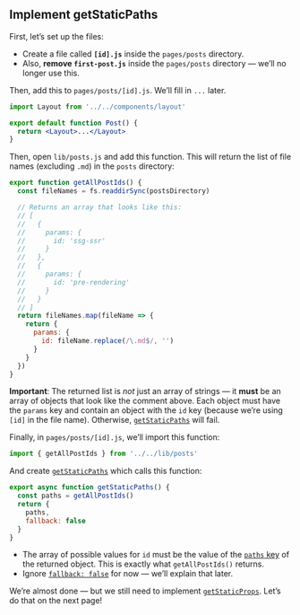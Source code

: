 ## Implement getStaticPaths

First, let’s set up the files:

+   Create a file called **`[id].js`** inside the `pages/posts` directory.
+   Also, **remove `first-post.js`** inside the `pages/posts` directory — we’ll no longer use this.

Then, add this to `pages/posts/[id].js`. We’ll fill in `...` later.

```jsx
import Layout from '../../components/layout'

export default function Post() {
  return <Layout>...</Layout>
}
```

Then, open `lib/posts.js` and add this function. This will return the list of file names (excluding `.md`) in the `posts` directory:

```jsx
export function getAllPostIds() {
  const fileNames = fs.readdirSync(postsDirectory)

  // Returns an array that looks like this:
  // [
  //   {
  //     params: {
  //       id: 'ssg-ssr'
  //     }
  //   },
  //   {
  //     params: {
  //       id: 'pre-rendering'
  //     }
  //   }
  // ]
  return fileNames.map(fileName => {
    return {
      params: {
        id: fileName.replace(/\.md$/, '')
      }
    }
  })
}
```

**Important**: The returned list is *not* just an array of strings — it **must** be an array of objects that look like the comment above. Each object must have the `params` key and contain an object with the `id` key (because we’re using `[id]` in the file name). Otherwise, [`getStaticPaths`](https://www.nextjs.cn/docs/basic-features/data-fetching#getstaticpaths-static-generation) will fail.

Finally, in `pages/posts/[id].js`, we’ll import this function:

```js
import { getAllPostIds } from '../../lib/posts'
```

And create [`getStaticPaths`](https://www.nextjs.cn/docs/basic-features/data-fetching#getstaticpaths-static-generation) which calls this function:

```jsx
export async function getStaticPaths() {
  const paths = getAllPostIds()
  return {
    paths,
    fallback: false
  }
}
```

+   The array of possible values for `id` must be the value of the [`paths` key](https://www.nextjs.cn/docs/basic-features/data-fetching#the-paths-key-required) of the returned object. This is exactly what `getAllPostIds()` returns.
+   Ignore [`fallback: false`](https://www.nextjs.cn/docs/basic-features/data-fetching#fallback-false) for now — we’ll explain that later.

We’re almost done — but we still need to implement [`getStaticProps`](https://www.nextjs.cn/docs/basic-features/data-fetching#getstaticprops-static-generation). Let’s do that on the next page!